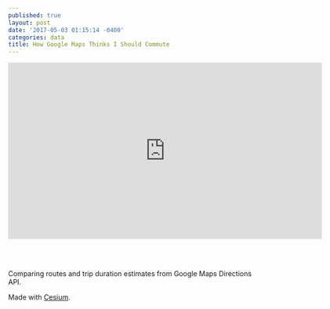 ```yaml
---
published: true
layout: post
date: '2017-05-03 01:15:14 -0400'
categories: data
title: How Google Maps Thinks I Should Commute
---
```

<iframe src="https://willgeary.github.io/CesiumApps/Apps" width="640" height="360" frameborder="0" webkitallowfullscreen mozallowfullscreen allowfullscreen></iframe>

<br><br>

Comparing routes and trip duration estimates from Google Maps Directions API.

Made with [Cesium](cesiumjs.org).
